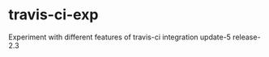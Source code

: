 ---
---
# travis-ci-exp
Experiment with different features of travis-ci integration
update-5
release-2.3